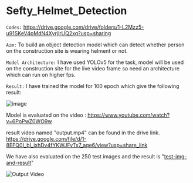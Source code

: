 # Sefty_Helmet_Detection

`Codes:` https://drive.google.com/drive/folders/1-L2Mzz5-u91SKeV4pMdN4XyrjlrUQ2xq?usp=sharing

`Aim:` To build an object detection model which can detect whether person on the construction site is wearing helment or not. 

`Model Architecture:` I have used YOLOv5 for the task, model will be used on the construction site for the live video frame so need an architecture which can run on higher fps. 

`Result:` I have trained the model for 100 epoch which give the following result: 

![image](https://user-images.githubusercontent.com/43055935/200990256-8ea99519-2398-4c28-a63f-d6aca0cfb168.png)

Model is evaluated on the video : https://www.youtube.com/watch?v=6PoPwZ0WO9w 

result video named "output.mp4" can be found in the drive link. https://drive.google.com/file/d/1-8EFQ0I_bI_ixhDv4fYKWJFvTx7_aqe6/view?usp=share_link 

We have also evaluated on the 250 test images and the result is "[test-img-and-result](https://drive.google.com/file/d/1N77vzpRaWDoGBPFNmDZkuvfchG5PQbN3/view?usp=share_link)" 

![Output Video](https://github.com/skj092/Sefty_Helmet_Detection/blob/main/output.gif)
